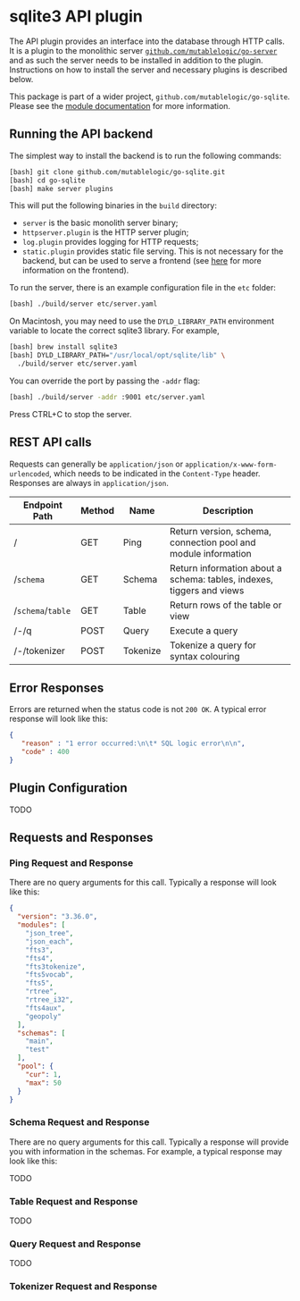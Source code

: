 # sqlite3 API plugin

The API plugin provides an interface into the database through HTTP calls. It is a plugin to
the monolithic server [`github.com/mutablelogic/go-server`](github.com/mutablelogic/go-server) 
and as such the server needs to be installed in addition to the plugin. Instructions on how
to install the server and necessary plugins is described below.

This package is part of a wider project, `github.com/mutablelogic/go-sqlite`.
Please see the [module documentation](https://github.com/mutablelogic/go-sqlite/blob/master/README.md)
for more information.

## Running the API backend

The simplest way to install the backend is to run the following commands:

```bash
[bash] git clone github.com/mutablelogic/go-sqlite.git
[bash] cd go-sqlite
[bash] make server plugins
```

This will put the following binaries in the `build` directory:

  * `server` is the basic monolith server binary;
  * `httpserver.plugin` is the HTTP server plugin;
  * `log.plugin` provides logging for HTTP requests;
  * `static.plugin` provides static file serving. This is not necessary for the
    backend, but can be used to serve a frontend (see [here](../../npm/sqlite3) for more
    information on the frontend).

To run the server, there is an example configuration file in the `etc` folder:

```bash
[bash] ./build/server etc/server.yaml
```

On Macintosh, you may need to use the `DYLD_LIBRARY_PATH` environment variable to
locate the correct sqlite3 library. For example,

```bash
[bash] brew install sqlite3
[bash] DYLD_LIBRARY_PATH="/usr/local/opt/sqlite/lib" \
  ./build/server etc/server.yaml
```

You can override the port by passing the `-addr` flag:

```bash
[bash] ./build/server -addr :9001 etc/server.yaml
```

Press CTRL+C to stop the server.

## REST API calls

Requests can generally be `application/json` or `application/x-www-form-urlencoded`, which
needs to be indicated in the `Content-Type` header. Responses are always in `application/json`.

| Endpoint Path      | Method    | Name     | Description |
|--------------------|-----------|----------|-------------|
| /                  | GET       | Ping     | Return version, schema, connection pool and module information
| /`schema`          | GET       | Schema   | Return information about a schema: tables, indexes, tiggers and views
| /`schema`/`table`  | GET       | Table    | Return rows of the table or view
| /-/q               | POST      | Query    | Execute a query
| /-/tokenizer       | POST      | Tokenize | Tokenize a query for syntax colouring

## Error Responses

Errors are returned when the status code is not `200 OK`. A typical error response will look like this:

```json
{
   "reason" : "1 error occurred:\n\t* SQL logic error\n\n",
   "code" : 400
}
```

## Plugin Configuration

TODO

## Requests and Responses

### Ping Request and Response

There are no query arguments for this call. Typically a response will look like this:

```json
{
  "version": "3.36.0",
  "modules": [
    "json_tree",
    "json_each",
    "fts3",
    "fts4",
    "fts3tokenize",
    "fts5vocab",
    "fts5",
    "rtree",
    "rtree_i32",
    "fts4aux",
    "geopoly"
  ],
  "schemas": [
    "main",
    "test"
  ],
  "pool": {
    "cur": 1,
    "max": 50
  }
}
```

### Schema Request and Response

There are no query arguments for this call. Typically a response will provide you with information
in the schemas. For example, a typical response may look like this:

TODO

### Table Request and Response

TODO

### Query Request and Response

TODO

### Tokenizer Request and Response

